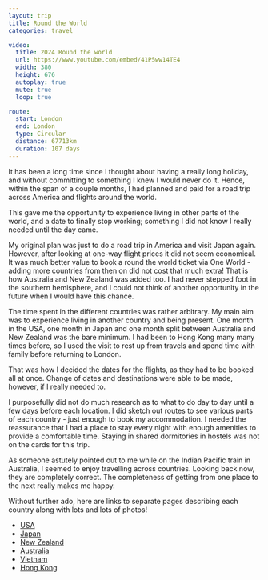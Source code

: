 ```yaml
---
layout: trip
title: Round the World
categories: travel

video:
  title: 2024 Round the world
  url: https://www.youtube.com/embed/41P5ww14TE4
  width: 380
  height: 676
  autoplay: true
  mute: true
  loop: true

route:
  start: London
  end: London
  type: Circular
  distance: 67713km
  duration: 107 days
---
```


It has been a long time since I thought about having a really long holiday, and without committing to something I knew I would never do it. Hence, within the span of a couple months, I had planned and paid for a road trip across America and flights around the world.

This gave me the opportunity to experience living in other parts of the world, and a date to finally stop working; something I did not know I really needed until the day came.

My original plan was just to do a road trip in America and visit Japan again. However, after looking at one-way flight prices it did not seem economical. It was much better value to book a round the world ticket via One World - adding more countries from then on did not cost that much extra! That is how Australia and New Zealand was added too. I had never stepped foot in the southern hemisphere, and I could not think of another opportunity in the future when I would have this chance.

The time spent in the different countries was rather arbitrary. My main aim was to experience living in another country and being present. One month in the USA, one month in Japan and one month split between Australia and New Zealand was the bare minimum. I had been to Hong Kong many many times before, so I used the visit to rest up from travels and spend time with family before returning to London.

That was how I decided the dates for the flights, as they had to be booked all at once. Change of dates and destinations were able to be made, however, if I really needed to.

I purposefully did not do much research as to what to do day to day until a few days before each location. I did sketch out routes to see various parts of each country - just enough to book my accommodation. I needed the reassurance that I had a place to stay every night with enough amenities to provide a comfortable time. Staying in shared dormitories in hostels was not on the cards for this trip.

As someone astutely pointed out to me while on the Indian Pacific train in Australia, I seemed to enjoy travelling across countries. Looking back now, they are completely correct. The completeness of getting from one place to the next really makes me happy.

Without further ado, here are links to separate pages describing each country along with lots and lots of photos!

- [USA](/travel/rtw-usa/)
- [Japan](/travel/rtw-japan/)
- [New Zealand](/travel/rtw-new-zealand/)
- [Australia](/travel/rtw-australia/)
- [Vietnam](/travel/rtw-vietnam/)
- [Hong Kong](/travel/rtw-hong-kong/)
